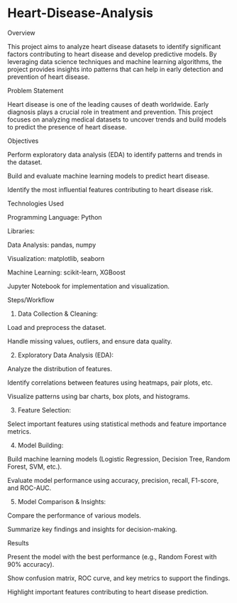 # Heart-Disease-Analysis
Overview

This project aims to analyze heart disease datasets to identify significant factors contributing to heart disease and develop predictive models. By leveraging data science techniques and machine learning algorithms, the project provides insights into patterns that can help in early detection and prevention of heart disease.

Problem Statement

Heart disease is one of the leading causes of death worldwide. Early diagnosis plays a crucial role in treatment and prevention. This project focuses on analyzing medical datasets to uncover trends and build models to predict the presence of heart disease.

Objectives

Perform exploratory data analysis (EDA) to identify patterns and trends in the dataset.

Build and evaluate machine learning models to predict heart disease.

Identify the most influential features contributing to heart disease risk.

Technologies Used

Programming Language: Python

Libraries:

Data Analysis: pandas, numpy

Visualization: matplotlib, seaborn

Machine Learning: scikit-learn, XGBoost

Jupyter Notebook for implementation and visualization.



Steps/Workflow

1. Data Collection & Cleaning:

Load and preprocess the dataset.

Handle missing values, outliers, and ensure data quality.



2. Exploratory Data Analysis (EDA):

Analyze the distribution of features.

Identify correlations between features using heatmaps, pair plots, etc.

Visualize patterns using bar charts, box plots, and histograms.

3. Feature Selection:

Select important features using statistical methods and feature importance metrics.



4. Model Building:

Build machine learning models (Logistic Regression, Decision Tree, Random Forest, SVM, etc.).

Evaluate model performance using accuracy, precision, recall, F1-score, and ROC-AUC.



5. Model Comparison & Insights:

Compare the performance of various models.

Summarize key findings and insights for decision-making.




Results

Present the model with the best performance (e.g., Random Forest with 90% accuracy).

Show confusion matrix, ROC curve, and key metrics to support the findings.

Highlight important features contributing to heart disease prediction.

